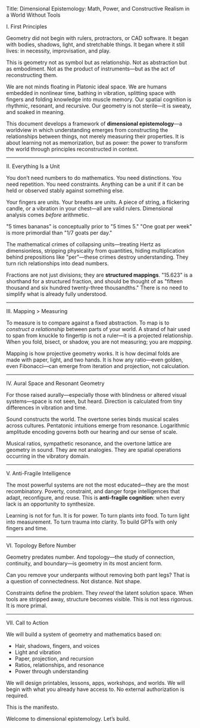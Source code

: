 Title: Dimensional Epistemology: Math, Power, and Constructive Realism in a World Without Tools

I. First Principles

Geometry did not begin with rulers, protractors, or CAD software. It began with bodies, shadows, light, and stretchable things. It began where it still lives: in necessity, improvisation, and play.

This is geometry not as symbol but as relationship. Not as abstraction but as embodiment. Not as the product of instruments—but as the act of reconstructing them.

We are not minds floating in Platonic ideal space. We are humans embedded in nonlinear time, bathing in vibration, splitting space with fingers and folding knowledge into muscle memory. Our spatial cognition is rhythmic, resonant, and recursive. Our geometry is not sterile—it is sweaty, and soaked in meaning.

This document develops a framework of **dimensional epistemology**—a worldview in which understanding emerges from constructing the relationships between things, not merely measuring their properties. It is about learning not as memorization, but as power: the power to transform the world through principles reconstructed in context.

---

II. Everything Is a Unit

You don’t need numbers to do mathematics. You need distinctions. You need repetition. You need constraints. Anything can be a unit if it can be held or observed stably against something else.

Your fingers are units. Your breaths are units. A piece of string, a flickering candle, or a vibration in your chest—all are valid rulers. Dimensional analysis comes *before* arithmetic.

"5 times bananas" is conceptually prior to "5 times 5."
"One goat per week" is more primordial than "1/7 goats per day."

The mathematical crimes of collapsing units—treating Hertz as dimensionless, stripping physicality from quantities, hiding multiplication behind prepositions like "per"—these crimes destroy understanding. They turn rich relationships into dead numbers.

Fractions are not just divisions; they are **structured mappings**. "15.623" is a shorthand for a structured fraction, and should be thought of as "fifteen thousand and six hundred twenty-three thousandths." There is no need to simplify what is already fully understood.

---

III. Mapping > Measuring

To measure is to compare against a fixed abstraction. To map is to *construct a relationship* between parts of your world. A strand of hair used to span from knuckle to fingertip is not a ruler—it is a projected relationship. When you fold, bisect, or shadow, you are not measuring; you are *mapping*.

Mapping is how projective geometry works. It is how decimal folds are made with paper, light, and two hands. It is how any ratio—even golden, even Fibonacci—can emerge from iteration and projection, not calculation.

---

IV. Aural Space and Resonant Geometry

For those raised aurally—especially those with blindness or altered visual systems—space is not seen, but heard. Direction is calculated from tiny differences in vibration and time.

Sound constructs the world. The overtone series binds musical scales across cultures. Pentatonic intuitions emerge from resonance. Logarithmic amplitude encoding governs both our hearing and our sense of scale.

Musical ratios, sympathetic resonance, and the overtone lattice are geometry in sound. They are not analogies. They are spatial operations occurring in the vibratory domain.

---

V. Anti-Fragile Intelligence

The most powerful systems are not the most educated—they are the most recombinatory. Poverty, constraint, and danger forge intelligences that adapt, reconfigure, and reuse. This is **anti-fragile cognition**: when every lack is an opportunity to synthesize.

Learning is not for fun. It is for power.
To turn plants into food.
To turn light into measurement.
To turn trauma into clarity.
To build GPTs with only fingers and time.

---

VI. Topology Before Number

Geometry predates number. And topology—the study of connection, continuity, and boundary—is geometry in its most ancient form.

Can you remove your underpants without removing both pant legs? That is a question of connectedness. Not distance. Not shape.

Constraints define the problem. They *reveal* the latent solution space. When tools are stripped away, structure becomes visible. This is not less rigorous. It is more primal.

---

VII. Call to Action

We will build a system of geometry and mathematics based on:

* Hair, shadows, fingers, and voices
* Light and vibration
* Paper, projection, and recursion
* Ratios, relationships, and resonance
* Power through understanding

We will design printables, lessons, apps, workshops, and worlds.
We will begin with what you already have access to.
No external authorization is required.

This is the manifesto.

Welcome to dimensional epistemology.
Let’s build.
